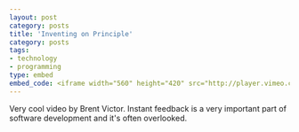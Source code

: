 ```yaml
---
layout: post
category: posts
title: 'Inventing on Principle'
category: posts
tags:
- technology
- programming
type: embed
embed_code: <iframe width="560" height="420" src="http://player.vimeo.com/video/36579366 " frameborder="0" webkitAllowFullScreen mozallowfullscreen allowFullScreen></iframe>
---
```


Very cool video by Brent Victor. Instant feedback is a very important part of software development and it's often overlooked.
